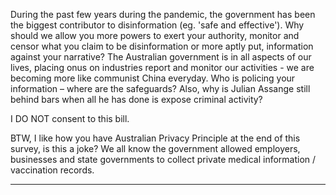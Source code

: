 During the past few years during the pandemic, the government has been the biggest contributor to
disinformation (eg. 'safe and effective'). Why should we allow you more powers to exert your
authority, monitor and censor what you claim to be disinformation or more aptly put, information
against your narrative? The Australian government is in all aspects of our lives, placing onus on
industries report and monitor our activities - we are becoming more like communist China everyday.
Who is policing your information – where are the safeguards? Also, why is Julian Assange still behind
bars when all he has done is expose criminal activity?

I DO NOT consent to this bill.

BTW, I like how you have Australian Privacy Principle at the end of this survey, is this a joke? We all
know the government allowed employers, businesses and state governments to collect private
medical information / vaccination records.


-----

